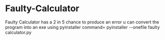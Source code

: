 # Faulty-Calculator
Faulty Calculator has a 2 in 5 chance to produce an error
u can convert the program into an exe using pyinstaller
command= pyinstaller --onefile faulty calculator.py
